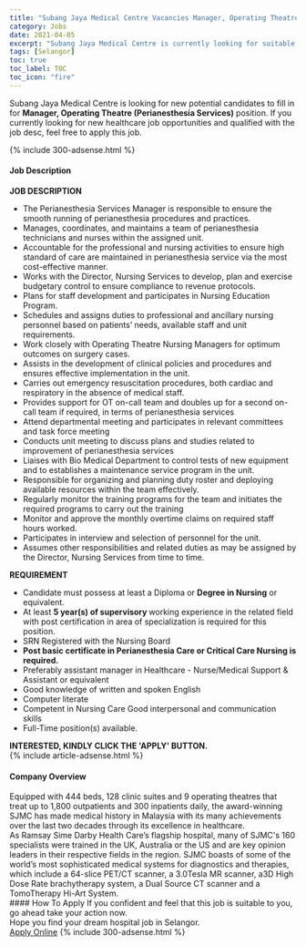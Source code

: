 ```yaml
---
title: "Subang Jaya Medical Centre Vacancies Manager, Operating Theatre (Perianesthesia Services)" 
category: Jobs 
date: 2021-04-05 
excerpt: "Subang Jaya Medical Centre is currently looking for suitable person to fill in the Manager, Operating Theatre (Perianesthesia Services) which positioned at Selangor" 
tags: [Selangor] 
toc: true 
toc_label: TOC 
toc_icon: "fire" 
--- 
```


<p>Subang Jaya Medical Centre is looking for new potential candidates to fill in for <b>Manager, Operating Theatre (Perianesthesia Services)</b> position. If you currently looking for new healthcare job opportunities and qualified with the job desc, feel free to apply this job.
</p>{% include 300-adsense.html %} 
<div><div><h4>Job Description</h4></div><div><div><span><div><div><strong>JOB DESCRIPTION</strong></div><ul><li>The Perianesthesia Services Manager is responsible to ensure the smooth running of perianesthesia procedures and practices.</li><li>Manages, coordinates, and maintains a team of perianesthesia technicians and nurses within the assigned unit.</li><li>Accountable for the professional and nursing activities to ensure high standard of care are maintained in perianesthesia service via the most cost-effective manner.</li><li>Works with the Director, Nursing Services to develop, plan and exercise budgetary control to ensure compliance to revenue protocols.</li><li>Plans for staff development and participates in Nursing Education Program.</li><li>Schedules and assigns duties to professional and ancillary nursing personnel based on patients&#8217; needs, available staff and unit requirements.</li><li>Work closely with Operating Theatre Nursing Managers for optimum outcomes on surgery cases.</li><li>Assists in the development of clinical policies and procedures and ensures effective implementation in the unit.</li><li>Carries out emergency resuscitation procedures, both cardiac and respiratory in the absence of medical staff.</li><li>Provides support for OT on-call team and doubles up for a second on-call team if required, in terms of perianesthesia services</li><li>Attend departmental meeting and participates in relevant committees and task force meeting</li><li>Conducts unit meeting to discuss plans and studies related to improvement of perianesthesia services</li><li>Liaises with Bio Medical Department to control tests of new equipment and to establishes a maintenance service program in the unit.</li><li>Responsible for organizing and planning duty roster and deploying available resources within the team effectively.</li><li>Regularly monitor the training programs for the team and initiates the required programs to carry out the training</li><li>Monitor and approve the monthly overtime claims on required staff hours worked.</li><li>Participates in interview and selection of personnel for the unit.</li><li>Assumes other responsibilities and related duties as may be assigned by the Director, Nursing Services from time to time.</li></ul><div><strong>REQUIREMENT</strong></div><ul><li>Candidate must possess at least a Diploma or&#160;<strong>Degree in Nursing</strong> or equivalent.</li><li>At least <strong>5 year(s) of supervisory&#160;</strong>working experience in the related field&#160; with post certification in area of specialization&#160;is required for this position.</li><li>SRN Registered with the Nursing Board</li><li><strong>Post basic certificate in Perianesthesia Care or Critical Care Nursing is required.</strong></li><li>Preferably assistant manager in Healthcare - Nurse/Medical Support &amp; Assistant or equivalent</li><li>Good knowledge of written and spoken English</li><li>Computer literate</li><li>Competent in Nursing Care&#160;Good interpersonal and communication skills</li><li>Full-Time position(s) available.</li></ul><div><strong>INTERESTED, KINDLY CLICK THE 'APPLY' BUTTON.</strong></div></div></span></div></div></div> 
{% include article-adsense.html %} 
<div><div><h4>Company Overview</h4></div><div><div><span><div><div>
	Equipped with 444 beds, 128 clinic suites and 9 operating theatres that treat up to 1,800 outpatients and 300 inpatients daily, the award-winning SJMC has made medical history in Malaysia with its many achievements over the last two decades through its excellence in healthcare.</div>
<div>
	As Ramsay Sime Darby Health Care&#8217;s flagship hospital, many of SJMC's 160 specialists were trained in the UK, Australia or the US and are key opinion leaders in their respective fields in the region. SJMC boasts of some of the world&#8217;s most sophisticated medical systems for diagnostics and therapies, which include a 64-slice PET/CT scanner, a 3.0Tesla MR scanner, a3D High Dose Rate brachytherapy system, a Dual Source CT scanner and a TomoTherapy Hi-Art System.</div></div></span></div></div></div> 
#### How To Apply 
If you confident and feel that this job is suitable to you, go ahead take your action now. <br/> 
Hope you find your dream hospital job in Selangor. <br/> 
<a href="https://www.jobstreet.com.my/en/job/manager-operating-theatre-perianesthesia-services-4523759?jobId=jobstreet-my-job-4523759" class="btn btn--warning" target="_blank" rel="nofollow noopenner">Apply Online</a> 
{% include 300-adsense.html %} 